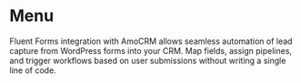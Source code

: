 # Menu
Fluent Forms integration with AmoCRM allows seamless automation of lead capture from WordPress forms into your CRM. Map fields, assign pipelines, and trigger workflows based on user submissions without writing a single line of code.
